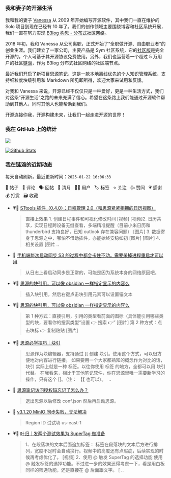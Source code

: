 ### 我和妻子的开源生活

我和我的妻子 [Vanessa](https://github.com/Vanessa219) 从 2009 年开始编写开源软件，其中我们一直在维护的 Solo 项目到现在已经有 10 年了。我们的创作领域主要围绕博客和社区系统开展，我们一直在努力实现 [B3log 构思 - 分布式社区网络](https://ld246.com/article/1546941897596)。

2018 年初，我和 Vanessa 从公司离职，正式开始了“全职做开源、自由职业者”的创业生涯。我们建立了一家公司，主要产品是 Sym 社区系统，它的[社区版](https://github.com/88250/symphony)是完全开源的，个人可基于其开源协议免费使用。另外，我们也运营着一个超过 5 万用户的社区[链滴](https://ld246.com)，作为 B3log 分布式社区网络的社区端节点。

最近我们开启了新项目[思源笔记](https://github.com/siyuan-note/siyuan)，这是一款本地离线优先的个人知识管理系统，支持细粒度块级引用和 Markdown 所见即所得，欢迎大家来试用和反馈。

对我和 Vanessa 来说，开源已经不仅仅只是一种爱好，更是一种生活方式，我们对这条“开源生活”之路的未来充满了信心。希望在这条路上我们能通过开源软件帮助到其他人，同时其他人也能帮助到我们。

开源连接你我，开源构建未来，让我们一起走进开源的世界！

### 我在 GitHub 上的统计

<a title="Hits" target="_blank" href="https://github.com/88250/88250"><img src="https://hits.b3log.org/88250/88250.svg"></a>

[![Github Stats](https://github-readme-stats.vercel.app/api?username=88250&theme=tokyonight&show_icons=true)](https://github.com/88250)

<!--events start -->

### 我在链滴的近期动态

每天自动刷新，最近更新时间：`2025-01-22 16:06:33`

📝 帖子 &nbsp; 💬 评论 &nbsp; 🗣 回帖 &nbsp; 🌙 清月 &nbsp; 👨‍💻 用户 &nbsp; 🏷️ 标签 &nbsp; ⭐️ 关注 &nbsp; 👍 赞同 &nbsp; 💗 感谢 &nbsp; 💰 打赏 &nbsp; 🗃 收藏

* 💗📝 [STtools 插件（0.4.0）：日程管理 2.0（和思源紧紧相拥的日历视图）](https://ld246.com/article/1737464243546)

  > 直接上效果 1. 创建日程事件和可视化修改时间 [视频] [视频]2. 日历共享，实现日程跨设备无缝查看，多端精准提醒（目前小米日历和 thunderbird 支持良好，已知 outlook 存在兼容问题） [图片] 3. 数据寄身于思源之中，哪怕不借助插件，亦能始终安稳如初 [图片] [图片] 4. 相关设置 [图片 ..
* 💬 [手机端每次启动同步 S3 的过程中都会卡住不动，需要杀掉进程重启才可以用](https://ld246.com/article/1737079043975/comment/1737373815650#comments)

  > 从日志上看启动同步是正常的，可能是因为系统本身的网络原因吧。
* 💗💬 [思源的块引用，可以像 obsidian 一样指定显示的内容么](https://ld246.com/article/1737289654570/comment/1737289744842#comments)

  > 插入块引用，然后右键点击块引用元素可以设置锚文本
* 💗💬 [思源的块引用，可以像 obsidian 一样指定显示的内容么](https://ld246.com/article/1737289654570/comment/1737301749618#comments)

  > 第 1 种方式：直接引用，引用的类型看前面的图标（具体能引用哪些类型的块，要看你的搜索类型“设置 👉 搜索 👉” [图片] 第 2 种方式：点击块标 👉 复制粘贴 [图片]
* 💗📝 [思源必学技巧｜块引](https://ld246.com/article/1737294708318)

  > 思源作为块编辑器，支持通过 [[ 创建 块引。使用这个方式，可以很方便地对内容进行链接。 如果要用一个大家都熟知的概念作为对比的话，块引 实际上就是一种 标签。以往你使用 标签 的地方，全都可以用 块引 代替。 在我看来，相比于其他笔记软件，你在思源里唯一需要新学习的操作，只有这个 [[。（注： 【【 也可以）。 ‍  ..
* 💬 [思源笔记访问授权码忘记了怎么办？](https://ld246.com/article/1646638143965/comment/1737299336887#comments)

  > 退出思源以后修改 conf.json 然后再启动思源。
* 💬 [v3.1.20 MinIO 同步失败，无法解决](https://ld246.com/article/1737182263769/comment/1737192061607#comments)

  > Region ID 试试填 us-east-1
* 💗📝 [叶归｜发两个测试效果为 SuperTag 做准备](https://ld246.com/article/1737132547145)

  > 1、在段落块的文本后面追加标签： 标签在段落块的文本后方进行排列，宽度不足时会自动换行。视频中的高度还有点瑕疵，后续实现的时候再考虑优化了。 [视频] 2、使用 @ 触发 SuperTag 的选择功能 使用 @ 触发标签的选择功能。不过进一步的效果还得考虑一下，看是用白板同样的筛选功能，还是直接在 @ 后面跟文字。 [ ..


<!--events end -->
